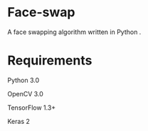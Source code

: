# Face-swap
A face swapping algorithm written in Python .

# Requirements 

 Python 3.0 
 
 OpenCV 3.0
 
 TensorFlow 1.3+
 
 Keras 2

